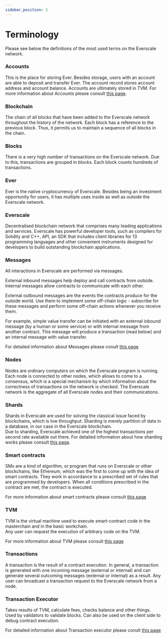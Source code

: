 ```yaml
---
sidebar_position: 3
---
```


# Terminology

Please see below the definitions of the most used terms on the Everscale network. 

### Accounts

This is the place for storing Ever. Besides storage, users with an account are able to deposit and transfer Ever. The account record stores account address and account balance. Accounts are ultimately stored in TVM. For more information about Accounts please consult [this page](../arch/40-accounts.md).

### Blockchain 

The chain of all blocks that have been added to the Everscale network throughout the history of the network. Each block has a reference to the previous block. Thus, it permits us to maintain a sequence of all blocks in the chain. 

### Blocks

There is a very high number of transactions on the Everscale network. Due to this, transactions are grouped in blocks. Each block counts hundreds of transactions. 

### Ever

Ever is the native cryptocurrency of Everscale. Besides being an investment opportunity for users, it has multiple uses inside as well as outside the Everscale network.

### Everscale

Decentralised blockchain network that comprises many leading applications and services. Everscale has powerful developer tools, such as compilers for Solidity and C++, API, an SDK that includes client libraries for 13 programming languages and other convenient instruments designed for developers to build outstanding blockchain applications. 

### Messages

All interactions in Everscale are performed via messages.

External inbound messages help deploy and call contracts from outside.
Internal messages allow contracts to communicate with each other.

External outbound messages are the events the contracts produce for the outside world. Use them to implement some off-chain logic - subscribe for these messages and perform some off-chain actions whenever you receive them.

For example, simple value transfer can be initiated with an external inbound message (by a human or some service) or with internal message from another contract. This message will produce a transaction (read below) and an internal message with value transfer.

For detailed information about Messages please conult [this page](../arch/50-message.md) 

### Nodes

Nodes are ordinary computers on which the Everscale program is running. Each node is connected to other nodes, which allows to come to a consensus, which is a special mechanism by which information about the correctness of transactions on the network is checked. The Everscale network is the aggregate of all Everscale nodes and their communications.

### Shards

Shards in Everscale are used for solving the classical issue faced by blockchains, which is low throughput. Sharding is merely partition of data in a database, in our case in the Everscale blockchain.  
Due to sharding, Everscale achieved one of the highest transactions per second rate available out there. For detailed information about how sharding works please consult [this page](../../develop/from-another-platform/comparison-with-ethereum.md).

### Smart contracts

SMs are a kind of algorithm, or program that runs on Everscale or other blockchains, like Ethereum, which was the first to come up with the idea of smart contracts. They work in accordance to a prescribed set of rules that are programmed by developers. When all conditions prescribed in the contract are met, the contract is executed.

For more information about smart contracts please consult [this page](../../develop/tutorial/everdev-sc.md)

### TVM

TVM is the virtual machine used to execute smart-contract code in the masterchain and in the basic workchain.  
Any user can request the execution of arbitrary code on the TVM. 

For more information about TVM please consult [this page](../arch/tvm.md)

### Transactions

A transaction is the result of a contract execution. In general, a transaction is generated with one incoming message (external or internal) and can generate several outcoming messages (external or internal) as a result. Any user can broadcast a transaction request to the Everscale network from a node. 

### Transaction Executor

Takes results of TVM, calculate fees, checks balance and other things. Used by validators to validate blocks. Can also be used on the client side to debug contract execution.

For detailed information about Transaction executor please conult [this page](../arch/60-executor.md)